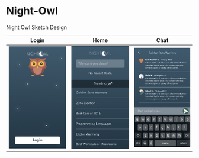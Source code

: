 # Night-Owl
Night Owl Sketch Design


Login | Home | Chat  
:-------------------------:|:-------------------------:|:-------------------------:
![simulator screen shot - iphone 7 - 2018-08-10 at 11 12 57](https://github.com/nikhilkumawat/Night-Owl/blob/master/Login.png)  | ![simulator screen shot - iphone 7 - 2018-08-10 at 11 12 57](https://github.com/nikhilkumawat/Night-Owl/blob/master/Home.png)  |![simulator screen shot - iphone 7 - 2018-08-10 at 11 12 57](https://github.com/nikhilkumawat/Night-Owl/blob/master/Chat.png) 
